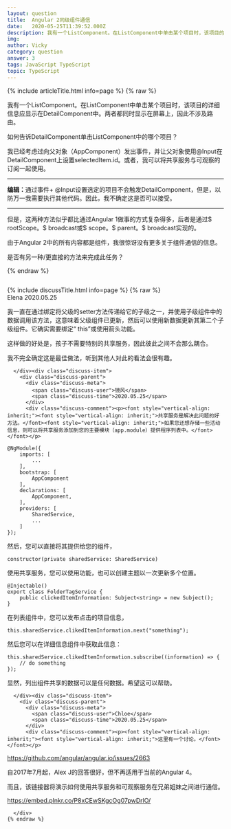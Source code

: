 ```yaml
---
layout: question
title:  Angular 2同级组件通信
date:   2020-05-25T11:39:52.000Z
description: 我有一个ListComponent。在ListComponent中单击某个项目时，该项目的详细信息应显示在DetailComponent中。两者都同时显示...
img: 
author: Vicky
category: question
answer: 3
tags: JavaScript TypeScript
topic: TypeScript
---
```

<div class="article-root">
  <div class="article">
    {% include articleTitle.html info=page %}
    {% raw %}
    <div class="article-content"><p><font style="vertical-align: inherit;"><font style="vertical-align: inherit;">我有一个ListComponent。</font><font style="vertical-align: inherit;">在ListComponent中单击某个项目时，该项目的详细信息应显示在DetailComponent中。</font><font style="vertical-align: inherit;">两者都同时显示在屏幕上，因此不涉及路由。</font></font></p>

<p><font style="vertical-align: inherit;"><font style="vertical-align: inherit;">如何告诉DetailComponent单击ListComponent中的哪个项目？</font></font></p>

<p><font style="vertical-align: inherit;"><font style="vertical-align: inherit;">我已经考虑过向父对象（AppComponent）发出事件，并让父对象使用@Input在DetailComponent上设置selectedItem.id。</font><font style="vertical-align: inherit;">或者，我可以将共享服务与可观察的订阅一起使用。</font></font></p>

<hr>

<p><strong><font style="vertical-align: inherit;"><font style="vertical-align: inherit;">编辑：</font></font></strong><font style="vertical-align: inherit;"><font style="vertical-align: inherit;">通过事件+ @Input设置选定的项目不会触发DetailComponent，但是，以防万一我需要执行其他代码。</font><font style="vertical-align: inherit;">因此，我不确定这是否可以接受。</font></font></p>

<hr>

<p><font style="vertical-align: inherit;"><font style="vertical-align: inherit;">但是，这两种方法似乎都比通过Angular 1做事的方式复杂得多，后者是通过$ rootScope。$ broadcast或$ scope。$ parent。$ broadcast实现的。</font></font></p>

<p><font style="vertical-align: inherit;"><font style="vertical-align: inherit;">由于Angular 2中的所有内容都是组件，我很惊讶没有更多关于组件通信的信息。</font></font></p>

<p><font style="vertical-align: inherit;"><font style="vertical-align: inherit;">是否有另一种/更直接的方法来完成此任务？  </font></font></p></div>
    {% endraw %}
  </div>
  <p style="height: 0;width:0;overflow: hidden;"> 第4176篇《Angular 2同级组件通信》来自Winter(https://github.com/aiyld/aiyld.github.io)的站点</p>
  <div class="discuss-wrapper">
    {% include discussTitle.html info=page %}
    {% raw %}
    <div class="discuss-item">
        <div class="discuss-parent">
          <div class="discuss-meta">
            <span class="discuss-user">Elena</span>
            <span class="discuss-time">2020.05.25</span>
          </div>
          <div class="discuss-comment"><p><font style="vertical-align: inherit;"><font style="vertical-align: inherit;">我一直在通过绑定将父级的setter方法传递给它的子级之一，并使用子级组件中的数据调用该方法，这意味着父级组件已更新，然后可以使用新数据更新其第二个子级组件。</font><font style="vertical-align: inherit;">它确实需要绑定“ this”或使用箭头功能。</font></font></p>

<p><font style="vertical-align: inherit;"><font style="vertical-align: inherit;">这样做的好处是，孩子不需要特别的共享服务，因此彼此之间不会那么耦合。</font></font></p>

<p><font style="vertical-align: inherit;"><font style="vertical-align: inherit;">我不完全确定这是最佳做法，听到其他人对此的看法会很有趣。 </font></font></p></div>
        </div>
        
      </div><div class="discuss-item">
        <div class="discuss-parent">
          <div class="discuss-meta">
            <span class="discuss-user">镜风</span>
            <span class="discuss-time">2020.05.25</span>
          </div>
          <div class="discuss-comment"><p><font style="vertical-align: inherit;"><font style="vertical-align: inherit;">共享服务是解决此问题的好方法。</font><font style="vertical-align: inherit;">如果您还想存储一些活动信息，则可以将共享服务添加到您的主要模块（app.module）提供程序列表中。</font></font></p>

<pre class="lang-js prettyprint prettyprinted" style=""><code><span class="lit">@NgModule</span><span class="pun">({</span><span class="pln">
    imports</span><span class="pun">:</span><span class="pln"> </span><span class="pun">[</span><span class="pln">
        </span><span class="pun">...</span><span class="pln">
    </span><span class="pun">],</span><span class="pln">
    bootstrap</span><span class="pun">:</span><span class="pln"> </span><span class="pun">[</span><span class="pln">
        </span><span class="typ">AppComponent</span><span class="pln">
    </span><span class="pun">],</span><span class="pln">
    declarations</span><span class="pun">:</span><span class="pln"> </span><span class="pun">[</span><span class="pln">
        </span><span class="typ">AppComponent</span><span class="pun">,</span><span class="pln">
    </span><span class="pun">],</span><span class="pln">
    providers</span><span class="pun">:</span><span class="pln"> </span><span class="pun">[</span><span class="pln">
        </span><span class="typ">SharedService</span><span class="pun">,</span><span class="pln">
        </span><span class="pun">...</span><span class="pln">
    </span><span class="pun">]</span><span class="pln">
</span><span class="pun">});</span></code></pre>

<p><font style="vertical-align: inherit;"><font style="vertical-align: inherit;">然后，您可以直接将其提供给您的组件，</font></font></p>

<pre class="lang-js prettyprint prettyprinted" style=""><code><span class="kwd">constructor</span><span class="pun">(</span><span class="kwd">private</span><span class="pln"> sharedService</span><span class="pun">:</span><span class="pln"> </span><span class="typ">SharedService</span><span class="pun">)</span></code></pre>

<p><font style="vertical-align: inherit;"><font style="vertical-align: inherit;">使用共享服务，您可以使用功能，也可以创建主题以一次更新多个位置。</font></font></p>

<pre class="lang-js prettyprint prettyprinted" style=""><code><span class="lit">@Injectable</span><span class="pun">()</span><span class="pln">
</span><span class="kwd">export</span><span class="pln"> </span><span class="kwd">class</span><span class="pln"> </span><span class="typ">FolderTagService</span><span class="pln"> </span><span class="pun">{</span><span class="pln">
    </span><span class="kwd">public</span><span class="pln"> clickedItemInformation</span><span class="pun">:</span><span class="pln"> </span><span class="typ">Subject</span><span class="pun">&lt;</span><span class="pln">string</span><span class="pun">&gt;</span><span class="pln"> </span><span class="pun">=</span><span class="pln"> </span><span class="kwd">new</span><span class="pln"> </span><span class="typ">Subject</span><span class="pun">();</span><span class="pln"> 
</span><span class="pun">}</span></code></pre>

<p><font style="vertical-align: inherit;"><font style="vertical-align: inherit;">在列表组件中，您可以发布点击的项目信息，</font></font></p>

<pre class="lang-js prettyprint prettyprinted" style=""><code><span class="kwd">this</span><span class="pun">.</span><span class="pln">sharedService</span><span class="pun">.</span><span class="pln">clikedItemInformation</span><span class="pun">.</span><span class="pln">next</span><span class="pun">(</span><span class="str">"something"</span><span class="pun">);</span></code></pre>

<p><font style="vertical-align: inherit;"><font style="vertical-align: inherit;">然后您可以在详细信息组件中获取此信息：</font></font></p>

<pre class="lang-js prettyprint prettyprinted" style=""><code><span class="kwd">this</span><span class="pun">.</span><span class="pln">sharedService</span><span class="pun">.</span><span class="pln">clikedItemInformation</span><span class="pun">.</span><span class="pln">subscribe</span><span class="pun">((</span><span class="pln">information</span><span class="pun">)</span><span class="pln"> </span><span class="pun">=&gt;</span><span class="pln"> </span><span class="pun">{</span><span class="pln">
    </span><span class="com">// do something</span><span class="pln">
</span><span class="pun">});</span></code></pre>

<p><font style="vertical-align: inherit;"><font style="vertical-align: inherit;">显然，列出组件共享的数据可以是任何数据。</font><font style="vertical-align: inherit;">希望这可以帮助。</font></font></p></div>
        </div>
        
      </div><div class="discuss-item">
        <div class="discuss-parent">
          <div class="discuss-meta">
            <span class="discuss-user">Chloe</span>
            <span class="discuss-time">2020.05.25</span>
          </div>
          <div class="discuss-comment"><p><font style="vertical-align: inherit;"><font style="vertical-align: inherit;">这里有一个讨论。</font></font></p>

<p><a href="https://github.com/angular/angular.io/issues/2663" rel="noreferrer"><font style="vertical-align: inherit;"><font style="vertical-align: inherit;">https://github.com/angular/angular.io/issues/2663</font></font></a></p>

<p><font style="vertical-align: inherit;"><font style="vertical-align: inherit;">自2017年7月起，Alex J的回答很好，但不再适用于当前的Angular 4。</font></font></p>

<p><font style="vertical-align: inherit;"><font style="vertical-align: inherit;">而且，该链接器将演示如何使用共享服务和可观察服务在兄弟姐妹之间进行通信。</font></font></p>

<p><a href="https://embed.plnkr.co/P8xCEwSKgcOg07pwDrlO/" rel="noreferrer"><font style="vertical-align: inherit;"><font style="vertical-align: inherit;">https://embed.plnkr.co/P8xCEwSKgcOg07pwDrlO/</font></font></a></p></div>
        </div>
        
      </div>
    {% endraw %}
  </div>
<div>
